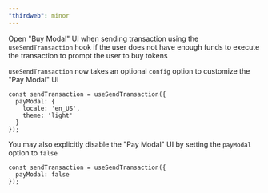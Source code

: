 ```yaml
---
"thirdweb": minor
---
```


Open "Buy Modal" UI when sending transaction using the `useSendTransaction` hook if the user does not have enough funds to execute the transaction to prompt the user to buy tokens

`useSendTransaction` now takes an optional `config` option to customize the "Pay Modal" UI

```tsx
const sendTransaction = useSendTransaction({
  payModal: {
    locale: 'en_US',
    theme: 'light'
  }
});
```

You may also explicitly disable the "Pay Modal" UI by setting the `payModal` option to `false`

```tsx
const sendTransaction = useSendTransaction({
  payModal: false
});
```